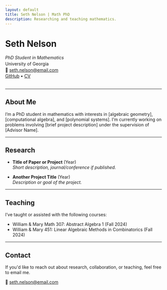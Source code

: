 ```yaml
---
layout: default
title: Seth Nelson | Math PhD
description: Researching and teaching mathematics.
---
```


# Seth Nelson
<div style="line-height: 1.4em;">
  <em>PhD Student in Mathematics</em><br>
  University of Georgia<br>
  📧 <a href="mailto:seth.nelson@email.com">seth.nelson@email.com</a><br>
  <a href="https://github.com/sethnelson">GitHub</a> • <a href="cv.pdf">CV</a>
</div>
<br>

---

## About Me

I’m a PhD student in mathematics with interests in [algebraic geometry], [computational algebra], and [polynomial systems]. I’m currently working on problems involving [brief project description] under the supervision of [Advisor Name].

---

## Research

- **Title of Paper or Project** (Year)  
  _Short description, journal/conference if published._
  
- **Another Project Title** (Year)  
  _Description or goal of the project._

---

## Teaching

I’ve taught or assisted with the following courses:

- William & Mary Math 307: Abstract Algebra 1 (Fall 2024)
- William & Mary 451: Linear Algebraic Methods in Combinatorics (Fall 2024)

---

## Contact

If you'd like to reach out about research, collaboration, or teaching, feel free to email me.

📧 [seth.nelson@email.com](mailto:seth.nelson@email.com)




